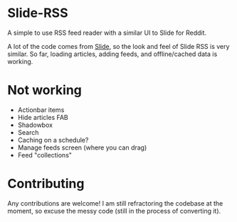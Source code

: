 # Slide-RSS
A simple to use RSS feed reader with a similar UI to Slide for Reddit. 

A lot of the code comes from [Slide](/ccrama/Slide), so the look and feel of Slide RSS is very similar. So far, loading articles, adding feeds, and offline/cached data is working. 

# Not working
* Actionbar items
* Hide articles FAB
* Shadowbox
* Search
* Caching on a schedule?
* Manage feeds screen (where you can drag)
* Feed "collections"

# Contributing
Any contributions are welcome! I am still refractoring the codebase at the moment, so excuse the messy code (still in the process of converting it). 
